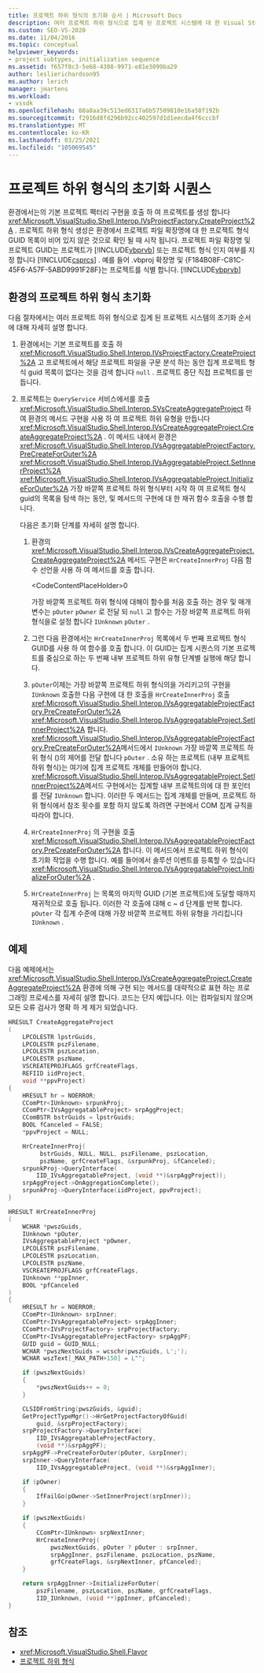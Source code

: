 ```yaml
---
title: 프로젝트 하위 형식의 초기화 순서 | Microsoft Docs
description: 여러 프로젝트 하위 형식으로 집계 된 프로젝트 시스템에 대 한 Visual Studio 환경의 초기화 순서에 대해 알아봅니다.
ms.custom: SEO-VS-2020
ms.date: 11/04/2016
ms.topic: conceptual
helpviewer_keywords:
- project subtypes, initialization sequence
ms.assetid: f657f8c3-5e68-4308-9971-e81e3099ba29
author: leslierichardson95
ms.author: lerich
manager: jmartens
ms.workload:
- vssdk
ms.openlocfilehash: 88a8aa39c513ed6317a6b57509810e16a58f192b
ms.sourcegitcommit: f2916d8fd296b92cc402597d1d1eecda4f6cccbf
ms.translationtype: MT
ms.contentlocale: ko-KR
ms.lasthandoff: 03/25/2021
ms.locfileid: "105069545"
---
```

# <a name="initialization-sequence-of-project-subtypes"></a>프로젝트 하위 형식의 초기화 시퀀스
환경에서는의 기본 프로젝트 팩터리 구현을 호출 하 여 프로젝트를 생성 합니다 <xref:Microsoft.VisualStudio.Shell.Interop.IVsProjectFactory.CreateProject%2A> . 프로젝트 하위 형식 생성은 환경에서 프로젝트 파일 확장명에 대 한 프로젝트 형식 GUID 목록이 비어 있지 않은 것으로 확인 될 때 시작 됩니다. 프로젝트 파일 확장명 및 프로젝트 GUID는 프로젝트가 [!INCLUDE[vbprvb](../../code-quality/includes/vbprvb_md.md)] 또는 프로젝트 형식 인지 여부를 지정 합니다 [!INCLUDE[csprcs](../../data-tools/includes/csprcs_md.md)] . 예를 들어 .vbproj 확장명 및 {F184B08F-C81C-45F6-A57F-5ABD9991F28F}는 프로젝트를 식별 합니다. [!INCLUDE[vbprvb](../../code-quality/includes/vbprvb_md.md)]

## <a name="environments-initialization-of-project-subtypes"></a>환경의 프로젝트 하위 형식 초기화
 다음 절차에서는 여러 프로젝트 하위 형식으로 집계 된 프로젝트 시스템의 초기화 순서에 대해 자세히 설명 합니다.

1. 환경에서는 기본 프로젝트를 호출 하 <xref:Microsoft.VisualStudio.Shell.Interop.IVsProjectFactory.CreateProject%2A> 고 프로젝트에서 해당 프로젝트 파일을 구문 분석 하는 동안 집계 프로젝트 형식 guid 목록이 없다는 것을 검색 합니다 `null` . 프로젝트 중단 직접 프로젝트를 만듭니다.

2. 프로젝트는 `QueryService` 서비스에서를 호출 <xref:Microsoft.VisualStudio.Shell.Interop.SVsCreateAggregateProject> 하 여 환경의 메서드 구현을 사용 하 여 프로젝트 하위 유형을 만듭니다 <xref:Microsoft.VisualStudio.Shell.Interop.IVsCreateAggregateProject.CreateAggregateProject%2A> . 이 메서드 내에서 환경은 <xref:Microsoft.VisualStudio.Shell.Interop.IVsAggregatableProjectFactory.PreCreateForOuter%2A> <xref:Microsoft.VisualStudio.Shell.Interop.IVsAggregatableProject.SetInnerProject%2A> <xref:Microsoft.VisualStudio.Shell.Interop.IVsAggregatableProject.InitializeForOuter%2A> 가장 바깥쪽 프로젝트 하위 형식부터 시작 하 여 프로젝트 형식 guid의 목록을 탐색 하는 동안, 및 메서드의 구현에 대 한 재귀 함수 호출을 수행 합니다.

     다음은 초기화 단계를 자세히 설명 합니다.

    1. 환경의 <xref:Microsoft.VisualStudio.Shell.Interop.IVsCreateAggregateProject.CreateAggregateProject%2A> 메서드 구현은 `HrCreateInnerProj` 다음 함수 선언을 사용 하 여 메서드를 호출 합니다.

         \<CodeContentPlaceHolder>0</CodeContentPlaceHolder>

         가장 바깥쪽 프로젝트 하위 형식에 대해이 함수를 처음 호출 하는 경우 및 매개 변수는 `pOuter` `pOwner` 로 전달 되 `null` 고 함수는 가장 바깥쪽 프로젝트 하위 형식을로 설정 합니다 `IUnknown` `pOuter` .

    2. 그런 다음 환경에서는 `HrCreateInnerProj` 목록에서 두 번째 프로젝트 형식 GUID를 사용 하 여 함수를 호출 합니다. 이 GUID는 집계 시퀀스의 기본 프로젝트를 중심으로 하는 두 번째 내부 프로젝트 하위 유형 단계별 실행에 해당 합니다.

    3. `pOuter`이제는 가장 바깥쪽 프로젝트 하위 형식의을 가리키고의 구현을 `IUnknown` 호출한 다음 구현에 대 한 호출을 `HrCreateInnerProj` 호출 <xref:Microsoft.VisualStudio.Shell.Interop.IVsAggregatableProjectFactory.PreCreateForOuter%2A> <xref:Microsoft.VisualStudio.Shell.Interop.IVsAggregatableProject.SetInnerProject%2A> 합니다. <xref:Microsoft.VisualStudio.Shell.Interop.IVsAggregatableProjectFactory.PreCreateForOuter%2A>메서드에서 `IUnknown` 가장 바깥쪽 프로젝트 하위 형식 ()의 제어를 전달 합니다 `pOuter` . 소유 하는 프로젝트 (내부 프로젝트 하위 형식)는 여기에 집계 프로젝트 개체를 만들어야 합니다. <xref:Microsoft.VisualStudio.Shell.Interop.IVsAggregatableProject.SetInnerProject%2A>메서드 구현에서는 집계할 내부 프로젝트의에 대 한 포인터를 전달 `IUnknown` 합니다. 이러한 두 메서드는 집계 개체를 만들며, 프로젝트 하위 형식에서 참조 횟수를 포함 하지 않도록 하려면 구현에서 COM 집계 규칙을 따라야 합니다.

    4. `HrCreateInnerProj` 의 구현을 호출 <xref:Microsoft.VisualStudio.Shell.Interop.IVsAggregatableProjectFactory.PreCreateForOuter%2A> 합니다. 이 메서드에서 프로젝트 하위 형식이 초기화 작업을 수행 합니다. 예를 들어에서 솔루션 이벤트를 등록할 수 있습니다 <xref:Microsoft.VisualStudio.Shell.Interop.IVsAggregatableProject.InitializeForOuter%2A> .

    5. `HrCreateInnerProj` 는 목록의 마지막 GUID (기본 프로젝트)에 도달할 때까지 재귀적으로 호출 됩니다. 이러한 각 호출에 대해 c ~ d 단계를 반복 합니다. `pOuter` 각 집계 수준에 대해 가장 바깥쪽 프로젝트 하위 유형을 가리킵니다 `IUnknown` .

## <a name="example"></a>예제

다음 예제에서는 <xref:Microsoft.VisualStudio.Shell.Interop.IVsCreateAggregateProject.CreateAggregateProject%2A> 환경에 의해 구현 되는 메서드를 대략적으로 표현 하는 프로그래밍 프로세스를 자세히 설명 합니다. 코드는 단지 예입니다. 이는 컴파일되지 않으며 모든 오류 검사가 명확 하 게 제거 되었습니다.

```cpp
HRESULT CreateAggregateProject
(
    LPCOLESTR lpstrGuids,
    LPCOLESTR pszFilename,
    LPCOLESTR pszLocation,
    LPCOLESTR pszName,
    VSCREATEPROJFLAGS grfCreateFlags,
    REFIID iidProject,
    void **ppvProject)
{
    HRESULT hr = NOERROR;
    CComPtr<IUnknown> srpunkProj;
    CComPtr<IVsAggregatableProject> srpAggProject;
    CComBSTR bstrGuids = lpstrGuids;
    BOOL fCanceled = FALSE;
    *ppvProject = NULL;

    HrCreateInnerProj(
         bstrGuids, NULL, NULL, pszFilename, pszLocation,
         pszName, grfCreateFlags, &srpunkProj, &fCanceled);
    srpunkProj->QueryInterface(
        IID_IVsAggregatableProject, (void **)&srpAggProject));
    srpAggProject->OnAggregationComplete();
    srpunkProj->QueryInterface(iidProject, ppvProject);
}

HRESULT HrCreateInnerProj
(
    WCHAR *pwszGuids,
    IUnknown *pOuter,
    IVsAggregatableProject *pOwner,
    LPCOLESTR pszFilename,
    LPCOLESTR pszLocation,
    LPCOLESTR pszName,
    VSCREATEPROJFLAGS grfCreateFlags,
    IUnknown **ppInner,
    BOOL *pfCanceled
)
{
    HRESULT hr = NOERROR;
    CComPtr<IUnknown> srpInner;
    CComPtr<IVsAggregatableProject> srpAggInner;
    CComPtr<IVsProjectFactory> srpProjectFactory;
    CComPtr<IVsAggregatableProjectFactory> srpAggPF;
    GUID guid = GUID_NULL;
    WCHAR *pwszNextGuids = wcschr(pwszGuids, L';');
    WCHAR wszText[_MAX_PATH+150] = L"";

    if (pwszNextGuids)
    {
        *pwszNextGuids++ = 0;
    }

    CLSIDFromString(pwszGuids, &guid);
    GetProjectTypeMgr()->HrGetProjectFactoryOfGuid(
        guid, &srpProjectFactory);
    srpProjectFactory->QueryInterface(
        IID_IVsAggregatableProjectFactory,
        (void **)&srpAggPF);
    srpAggPF->PreCreateForOuter(pOuter, &srpInner);
    srpInner->QueryInterface(
        IID_IVsAggregatableProject, (void **)&srpAggInner);

    if (pOwner)
    {
        IfFailGo(pOwner->SetInnerProject(srpInner));
    }

    if (pwszNextGuids)
    {
        CComPtr<IUnknown> srpNextInner;
        HrCreateInnerProj(
            pwszNextGuids, pOuter ? pOuter : srpInner,
            srpAggInner, pszFilename, pszLocation, pszName,
            grfCreateFlags, &srpNextInner, pfCanceled);
    }

    return srpAggInner->InitializeForOuter(
        pszFilename, pszLocation, pszName, grfCreateFlags,
        IID_IUnknown, (void **)ppInner, pfCanceled);
}
```

## <a name="see-also"></a>참조

- <xref:Microsoft.VisualStudio.Shell.Flavor>
- [프로젝트 하위 형식](../../extensibility/internals/project-subtypes.md)
